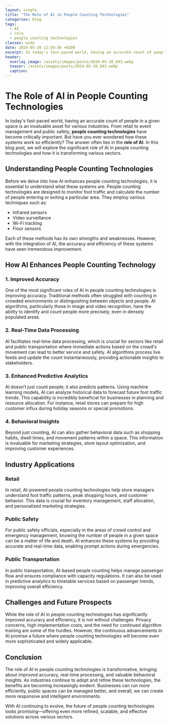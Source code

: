 ```yaml
---
layout: single
title: "The Role of AI in People Counting Technologies"
categories: blog
tags:
  - AI
  - role
  - people counting technologies
classes: wide
date: 2024-05-20 12:59:36 +0100
excerpt: In today's fast-paced world, having an accurate count of people in a given space is an invaluable asset for various industries. From retail to event managem...
header:
  overlay_image: /assets/images/posts/2024-05-20_843.webp
  teaser: /assets/images/posts/2024-05-20_843.webp
  caption: 
---
```

  
# The Role of AI in People Counting Technologies

In today's fast-paced world, having an accurate count of people in a given space is an invaluable asset for various industries. From retail to event management and public safety, **people counting technologies** have become critically important. But have you ever wondered how these systems work so efficiently? The answer often lies in the **role of AI**. In this blog post, we will explore the significant role of AI in people counting technologies and how it is transforming various sectors.

## Understanding People Counting Technologies

Before we delve into how AI enhances people counting technologies, it is essential to understand what these systems are. People counting technologies are designed to monitor foot traffic and calculate the number of people entering or exiting a particular area. They employ various techniques such as:

- Infrared sensors
- Video surveillance
- Wi-Fi tracking
- Floor sensors

Each of these methods has its own strengths and weaknesses. However, with the integration of AI, the accuracy and efficiency of these systems have seen tremendous improvement.

## How AI Enhances People Counting Technology

### 1. Improved Accuracy

One of the most significant roles of AI in people counting technologies is improving accuracy. Traditional methods often struggled with counting in crowded environments or distinguishing between objects and people. AI algorithms, particularly those in image and video recognition, have the ability to identify and count people more precisely, even in densely populated areas.

### 2. Real-Time Data Processing

AI facilitates real-time data processing, which is crucial for sectors like retail and public transportation where immediate actions based on the crowd's movement can lead to better service and safety. AI algorithms process live feeds and update the count instantaneously, providing actionable insights to stakeholders.

### 3. Enhanced Predictive Analytics

AI doesn’t just count people; it also predicts patterns. Using machine learning models, AI can analyze historical data to forecast future foot traffic trends. This capability is incredibly beneficial for businesses in planning and resource allocation. For instance, retail stores can prepare for high customer influx during holiday seasons or special promotions.

### 4. Behavioral Insights

Beyond just counting, AI can also gather behavioral data such as shopping habits, dwell times, and movement patterns within a space. This information is invaluable for marketing strategies, store layout optimization, and improving customer experiences.

## Industry Applications

### Retail

In retail, AI-powered people counting technologies help store managers understand foot traffic patterns, peak shopping hours, and customer behavior. This data is crucial for inventory management, staff allocation, and personalized marketing strategies.

### Public Safety

For public safety officials, especially in the areas of crowd control and emergency management, knowing the number of people in a given space can be a matter of life and death. AI enhances these systems by providing accurate and real-time data, enabling prompt actions during emergencies.

### Public Transportation

In public transportation, AI-based people counting helps manage passenger flow and ensures compliance with capacity regulations. It can also be used in predictive analytics to timetable services based on passenger trends, improving overall efficiency.

## Challenges and Future Prospects

While the role of AI in people counting technologies has significantly improved accuracy and efficiency, it is not without challenges. Privacy concerns, high implementation costs, and the need for continued algorithm training are some of the hurdles. However, the continuous advancements in AI promise a future where people counting technologies will become even more sophisticated and widely applicable.

## Conclusion

The role of AI in people counting technologies is transformative, bringing about improved accuracy, real-time processing, and valuable behavioral insights. As industries continue to adopt and refine these technologies, the benefits are becoming increasingly evident. Businesses can run more efficiently, public spaces can be managed better, and overall, we can create more responsive and intelligent environments.

With AI continuing to evolve, the future of people counting technologies looks promising—offering even more refined, scalable, and effective solutions across various sectors.